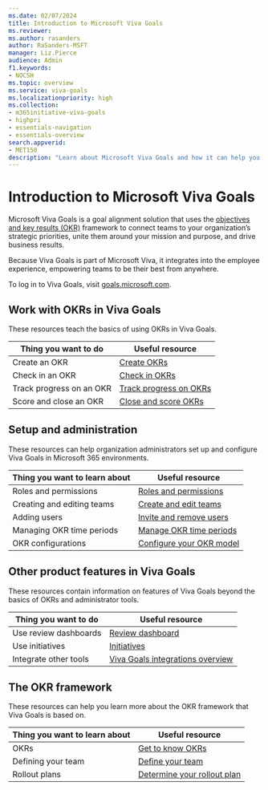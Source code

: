```yaml
---
ms.date: 02/07/2024
title: Introduction to Microsoft Viva Goals
ms.reviewer: 
ms.author: rasanders
author: RaSanders-MSFT
manager: Liz.Pierce
audience: Admin
f1.keywords:
- NOCSH
ms.topic: overview
ms.service: viva-goals
ms.localizationpriority: high
ms.collection:  
- m365initiative-viva-goals  
- highpri
- essentials-navigation
- essentials-overview
search.appverid:
- MET150
description: "Learn about Microsoft Viva Goals and how it can help you organize and track both individual and organizational goals."
---
```

# Introduction to Microsoft Viva Goals

Microsoft Viva Goals is a goal alignment solution that uses the [objectives and key results (OKR)](/viva/goals/get-to-know-okrs) framework to connect teams to your organization’s strategic priorities, unite them around your mission and purpose, and drive business results.

Because Viva Goals is part of Microsoft Viva, it integrates into the employee experience, empowering teams to be their best from anywhere.

To log in to Viva Goals, visit [goals.microsoft.com](https://goals.microsoft.com/).

## Work with OKRs in Viva Goals

These resources teach the basics of using OKRs in Viva Goals.

|Thing you want to do  |Useful resource  |
|---------|---------|
|Create an OKR     |[Create OKRs](/viva/goals/creating-okrs)         |
|Check in an OKR| [Check in OKRs](/viva/goals/okr-check-ins)        |
|Track progress on an OKR| [Track progress on OKRs](/viva/goals/track-okr-progress-status)        |
|Score and close an OKR|[Close and score OKRs](/viva/goals/closing-and-scoring)       |

## Setup and administration

These resources can help organization administrators set up and configure Viva Goals in Microsoft 365 environments.

|Thing you want to learn about  |Useful resource  |
|---------|---------|
|Roles and permissions     |[Roles and permissions](/viva/goals/roles-permissions-in-viva-goals)         |
|Creating and editing teams     |[Create and edit teams](/viva/goals/create-and-edit-teams-and-subteams)         |
|Adding users    |[Invite and remove users](/viva/goals/inviting-and-removing-a-user)       |
|Managing OKR time periods   |[Manage OKR time periods](/viva/goals/managing-okr-time-periods)         |
|OKR configurations   |[Configure your OKR model](/viva/goals/configure-okr-model)     |

## Other product features in Viva Goals

These resources contain information on features of Viva Goals beyond the basics of OKRs and administrator tools.

|Thing you want to do  |Useful resource  |
|---------|---------|
|Use review dashboards     |[Review dashboard](/viva/goals/review-dashboard)         |
|Use initiatives|[Initiatives](/viva/goals/projects)         |
|Integrate other tools| [Viva Goals integrations overview](/viva/goals/integrations-overview)        |

## The OKR framework

These resources can help you learn more about the OKR framework that Viva Goals is based on.

|Thing you want to learn about  |Useful resource  |
|---------|---------|
|OKRs     |[Get to know OKRs](/viva/goals/get-to-know-okrs)        |
|Defining your team |[Define your team](/viva/goals/define-your-team) |
|Rollout plans     |[Determine your rollout plan](/viva/goals/determine-your-rollout-plan)         |
